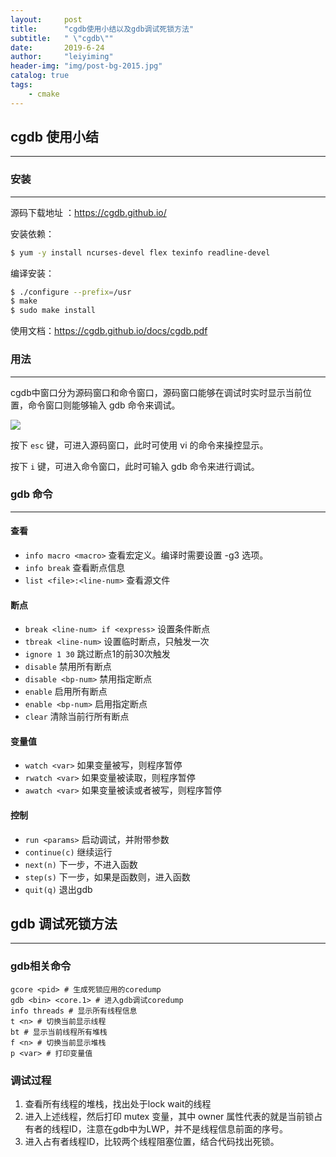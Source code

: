 ```yaml
---
layout:     post
title:      "cgdb使用小结以及gdb调试死锁方法"
subtitle:   " \"cgdb\""
date:       2019-6-24
author:     "leiyiming"
header-img: "img/post-bg-2015.jpg"
catalog: true
tags:
    - cmake
---
```


## cgdb 使用小结

---

### 安装

---

源码下载地址 ：https://cgdb.github.io/

安装依赖：

```bash
$ yum -y install ncurses-devel flex texinfo readline-devel
```

编译安装：

```bash
$ ./configure --prefix=/usr
$ make
$ sudo make install
```

使用文档：https://cgdb.github.io/docs/cgdb.pdf

### 用法

---

cgdb中窗口分为源码窗口和命令窗口，源码窗口能够在调试时实时显示当前位置，命令窗口则能够输入 gdb 命令来调试。

![](http://image.imagemiao.top/post/img/cgdb/cgdb1.png)

 按下 `esc` 键，可进入源码窗口，此时可使用 vi 的命令来操控显示。

按下 `i`  键，可进入命令窗口，此时可输入 gdb 命令来进行调试。

### gdb 命令

---

#### 查看

* `info macro <macro>` 查看宏定义。编译时需要设置  -g3 选项。
* `info break` 查看断点信息
* `list <file>:<line-num>` 查看源文件

#### 断点

* `break <line-num> if <express>` 设置条件断点
* `tbreak <line-num>` 设置临时断点，只触发一次
* `ignore 1 30` 跳过断点1的前30次触发
* `disable` 禁用所有断点
* `disable <bp-num>` 禁用指定断点
* `enable` 启用所有断点
* `enable <bp-num>` 启用指定断点
* `clear` 清除当前行所有断点

#### 变量值

* `watch <var>` 如果变量被写，则程序暂停
* `rwatch <var>` 如果变量被读取，则程序暂停
* `awatch <var>` 如果变量被读或者被写，则程序暂停

#### 控制

* `run <params>` 启动调试，并附带参数
* `continue(c)` 继续运行
* `next(n)` 下一步，不进入函数
* `step(s)` 下一步，如果是函数则，进入函数
* `quit(q)` 退出gdb

## gdb 调试死锁方法

---

### gdb相关命令

```shell 
gcore <pid> # 生成死锁应用的coredump
gdb <bin> <core.1> # 进入gdb调试coredump
info threads # 显示所有线程信息
t <n> # 切换当前显示线程
bt # 显示当前线程所有堆栈
f <n> # 切换当前显示堆栈
p <var> # 打印变量值
```

### 调试过程

1. 查看所有线程的堆栈，找出处于lock wait的线程
2. 进入上述线程，然后打印 mutex 变量，其中 owner 属性代表的就是当前锁占有者的线程ID，注意在gdb中为LWP，并不是线程信息前面的序号。
3. 进入占有者线程ID，比较两个线程阻塞位置，结合代码找出死锁。
